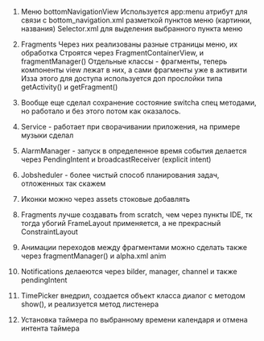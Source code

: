 1) Меню bottomNavigationView 
	Используется app:menu атрибут для связи с bottom_navigation.xml разметкой пунктов меню (картинки, названия)
	Selector.xml для выделения выбранного пункта меню
	
2) Fragments
	Через них реализованы разные страницы меню, их обработка
	Строятся через FragmentContainerView, и fragmentManager()
	Отдельные классы - фрагменты, теперь компоненты view лежат в них, а сами фрагменты уже в активити
	Изза этого для доступа используется доп прослойки типа getActivity() и getFragment()
	
3) Вообще еще сделал сохранение состояние switchа спец методами, но работало и без этого потом как оказалось.

4) Service - работает при сворачивании приложения, на примере музыки сделал

5) AlarmManager - запуск в определенное время события
	делается через PendingIntent и broadcastReceiver (explicit intent)

6) Jobsheduler - более чистый способ планирования задач, отложенных так скажем

7) Иконки можно через assets стоковые добавлять

8) Fragments лучше создавать from scratch, чем через пункты IDE, тк тогда убогий FrameLayout применяется, а не прекрасный ConstraintLayout

9) Анимации переходов между фрагментами можно сделать также через fragmentManager() и alpha.xml anim

10) Notifications
	делаеются через bilder, manager, channel и также pendingIntent
	
11) TimePicker внедрил, создается объект класса диалог с методом show(), и реализуется метод листенера

12) Установка таймера по выбранному времени календаря и отмена интента таймера